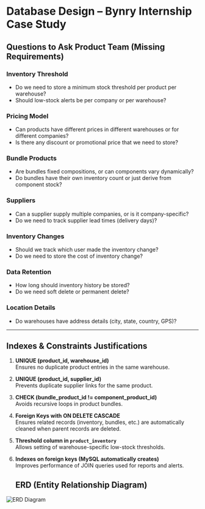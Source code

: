 # Database Design – Bynry Internship Case Study
## Questions to Ask Product Team (Missing Requirements)

### Inventory Threshold
- Do we need to store a minimum stock threshold per product per warehouse?
- Should low-stock alerts be per company or per warehouse?

### Pricing Model
- Can products have different prices in different warehouses or for different companies?
- Is there any discount or promotional price that we need to store?

### Bundle Products
- Are bundles fixed compositions, or can components vary dynamically?
- Do bundles have their own inventory count or just derive from component stock?

### Suppliers
- Can a supplier supply multiple companies, or is it company-specific?
- Do we need to track supplier lead times (delivery days)?

### Inventory Changes
- Should we track which user made the inventory change?
- Do we need to store the cost of inventory change?

### Data Retention
- How long should inventory history be stored?
- Do we need soft delete or permanent delete?

### Location Details
- Do warehouses have address details (city, state, country, GPS)?

---

## Indexes & Constraints Justifications

1. **UNIQUE (product_id, warehouse_id)**  
   Ensures no duplicate product entries in the same warehouse.

2. **UNIQUE (product_id, supplier_id)**  
   Prevents duplicate supplier links for the same product.

3. **CHECK (bundle_product_id != component_product_id)**  
   Avoids recursive loops in product bundles.

4. **Foreign Keys with ON DELETE CASCADE**  
   Ensures related records (inventory, bundles, etc.) are automatically cleaned when parent records are deleted.

5. **Threshold column in `product_inventory`**  
   Allows setting of warehouse-specific low-stock thresholds.

6. **Indexes on foreign keys (MySQL automatically creates)**  
   Improves performance of JOIN queries used for reports and alerts.


   ## ERD (Entity Relationship Diagram)

![ERD Diagram](/erd.png)





  
